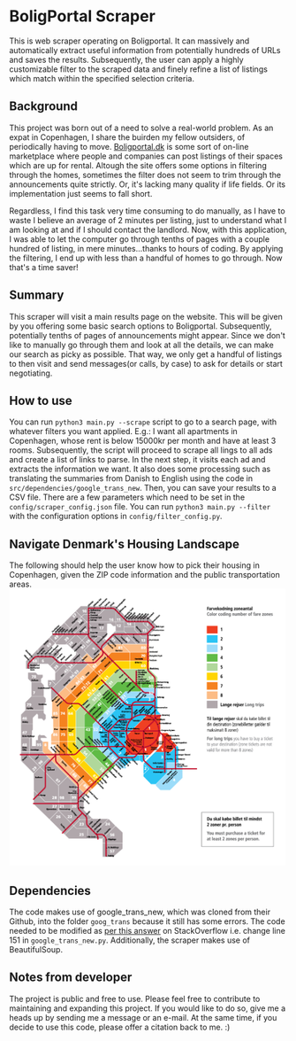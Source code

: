 # BoligPortal Scraper
This is web scraper operating on Boligportal. It can massively and automatically extract useful information from potentially hundreds of URLs and saves the results. Subsequently, the user can apply a highly customizable filter to the scraped data and finely refine a list of listings which match within the specified selection criteria. 

## Background
This project was born out of a need to solve a real-world problem. As an expat in Copenhagen, I share the buirden my fellow outsiders, of periodically having to move. [Boligportal.dk](https://www.boligportal.dk/) is some sort of on-line marketplace where people and companies can post listings of their spaces which are up for rental. Altough the site offers some options in filtering through the homes, sometimes the filter does not seem to trim through the announcements quite strictly. Or, it's lacking many quality if life fields. Or its implementation just seems to fall short. 

Regardless, I find this task very time consuming to do manually, as I have to waste I believe an average of 2 minutes per listing, just to understand what I am looking at and if I should contact the landlord. Now, with this application, I was able to let the computer go through tenths of pages with a couple hundred of listing, in mere minutes...thanks to hours of coding. By applying the filtering, I end up with less than a handful of homes to go through. Now that's a time saver!

## Summary
This scraper will visit a main results page on the website. This will be given by you offering some basic search options to Boligportal. Subsequently, potentially tenths of pages of announcements might appear. Since we don't like to manually go through them and look at all the details, we can make our search as picky as possible. That way, we only get a handful of listings to then visit and send messages(or calls, by case) to ask for details or start negotiating.

## How to use 
You can run `python3 main.py --scrape` script to go to a search page, with whatever filters you want applied. E.g.: I want all apartments in Copenhagen, whose rent is below 15000kr per month and have at least 3 rooms. Subsequently, the script will proceed to scrape all lings to all ads and create a list of links to parse. In the next step, it visits each ad and extracts the information we want. It also does some processing such as translating the summaries from Danish to English using the code in `src/dependencies/google_trans_new`. Then, you can save your results to a CSV file. There are a few parameters which need to be set in the `config/scraper_config.json` file. You can run `python3 main.py --filter` with the configuration options in `config/filter_config.py`.

## Navigate Denmark's Housing Landscape
The following should help the user know how to pick their housing in Copenhagen, given the ZIP code information and the public transportation areas.
<br>
<img src="./pictures/public_transport_zones.png" width=500>

## Dependencies 
The code makes use of google_trans_new, which was cloned from their Github, into the folder `goog_trans` because it still has some errors. The code needed to be modified as [per this answer](https://stackoverflow.com/questions/68214591/python-google-trans-new-translate-raises-error-jsondecodeerror-extra-data) on StackOverflow i.e. change line 151 in `google_trans_new.py`. Additionally, the scraper makes use of BeautifulSoup.

## Notes from developer
The project is public and free to use. Please feel free to contribute to maintaining and expanding this project. If you would like to do so, give me a heads up by sending me a message or an e-mail. At the same time, if you decide to use this code, please offer a citation back to me. :)

